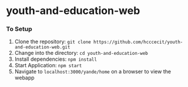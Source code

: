 # youth-and-education-web

### To Setup

1. Clone the repository: `git clone https://github.com/hcccecit/youth-and-education-web.git`
2. Change into the directory: `cd youth-and-education-web`
2. Install dependencies: `npm install`
3. Start Application: `npm start`
4. Navigate to `localhost:3000/yande/home` on a browser to view the webapp
